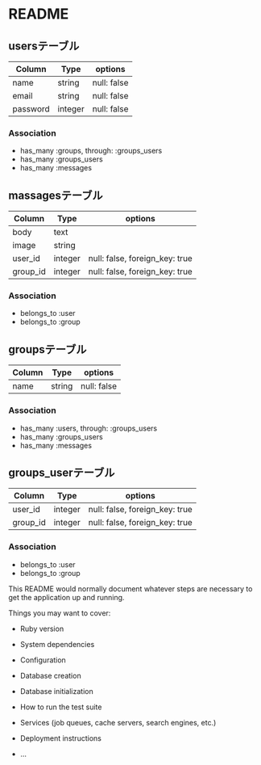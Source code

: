 # README

## usersテーブル

|Column|Type|options|
|----|-----|------|
|name|string|null: false|
|email|string|null: false|
|password|integer|null: false|

### Association
- has_many :groups, through:  :groups_users
- has_many :groups_users
- has_many :messages

## massagesテーブル

|Column|Type|options|
|------|----|-------|
|body|text|
|image|string|
|user_id|integer|null: false,  foreign_key: true|
|group_id|integer|null: false,  foreign_key: true|

### Association
- belongs_to :user
- belongs_to :group

## groupsテーブル

|Column|Type|options|
|------|----|-------|
|name|string|null: false|


### Association
- has_many :users, through:  :groups_users
- has_many :groups_users
- has_many :messages

## groups_userテーブル

|Column|Type|options|
|------|----|-------|
|user_id|integer|null: false,  foreign_key: true|
|group_id|integer|null: false,  foreign_key: true|

### Association
- belongs_to :user
- belongs_to :group

This README would normally document whatever steps are necessary to get the
application up and running.

Things you may want to cover:

* Ruby version

* System dependencies

* Configuration

* Database creation

* Database initialization

* How to run the test suite

* Services (job queues, cache servers, search engines, etc.)

* Deployment instructions

* ...
